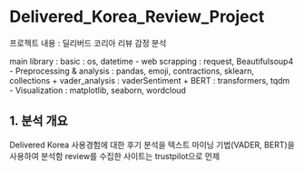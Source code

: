 # Delivered_Korea_Review_Project
프로젝트 내용 : 딜리버드 코리아 리뷰 감정 분석 

main library : basic : os, datetime
              - web scrapping : request, Beautifulsoup4
              - Preprocessing & analysis : pandas, emoji, contractions, sklearn, collections
                  + vader_analysis : vaderSentiment
                  + BERT : transformers, tqdm
              - Visualization : matplotlib, seaborn, wordcloud

## 1. 분석 개요
Delivered Korea 사용경험에 대한 후기 분석을 텍스트 마이닝 기법(VADER, BERT)을 사용하여 분석함
review를 수집한 사이트는 trustpilot으로 먼제 
